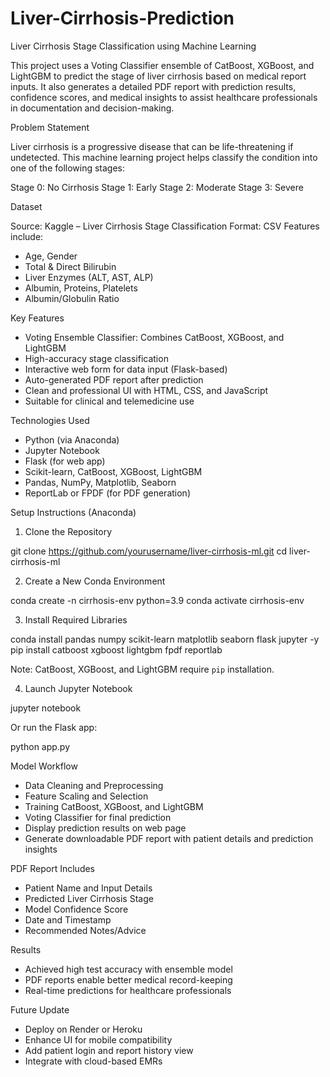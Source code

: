 # Liver-Cirrhosis-Prediction

Liver Cirrhosis Stage Classification using Machine Learning

This project uses a Voting Classifier ensemble of CatBoost, XGBoost, and LightGBM to predict the stage of liver cirrhosis based on medical report inputs. It also generates a detailed PDF report with prediction results, confidence scores, and medical insights to assist healthcare professionals in documentation and decision-making.

Problem Statement

Liver cirrhosis is a progressive disease that can be life-threatening if undetected. This machine learning project helps classify the condition into one of the following stages:

Stage 0: No Cirrhosis
Stage 1: Early
Stage 2: Moderate
Stage 3: Severe

Dataset

Source: Kaggle – Liver Cirrhosis Stage Classification
Format: CSV
Features include:

* Age, Gender
* Total & Direct Bilirubin
* Liver Enzymes (ALT, AST, ALP)
* Albumin, Proteins, Platelets
* Albumin/Globulin Ratio

Key Features

* Voting Ensemble Classifier: Combines CatBoost, XGBoost, and LightGBM
* High-accuracy stage classification
* Interactive web form for data input (Flask-based)
* Auto-generated PDF report after prediction
* Clean and professional UI with HTML, CSS, and JavaScript
* Suitable for clinical and telemedicine use

Technologies Used

* Python (via Anaconda)
* Jupyter Notebook
* Flask (for web app)
* Scikit-learn, CatBoost, XGBoost, LightGBM
* Pandas, NumPy, Matplotlib, Seaborn
* ReportLab or FPDF (for PDF generation)

Setup Instructions (Anaconda)

1. Clone the Repository

git clone https://github.com/yourusername/liver-cirrhosis-ml.git
cd liver-cirrhosis-ml

2. Create a New Conda Environment

conda create -n cirrhosis-env python=3.9
conda activate cirrhosis-env

3. Install Required Libraries

conda install pandas numpy scikit-learn matplotlib seaborn flask jupyter -y
pip install catboost xgboost lightgbm fpdf reportlab

Note: CatBoost, XGBoost, and LightGBM require `pip` installation.

4. Launch Jupyter Notebook

jupyter notebook

Or run the Flask app:

python app.py

Model Workflow

* Data Cleaning and Preprocessing
* Feature Scaling and Selection
* Training CatBoost, XGBoost, and LightGBM
* Voting Classifier for final prediction
* Display prediction results on web page
* Generate downloadable PDF report with patient details and prediction insights

PDF Report Includes

* Patient Name and Input Details
* Predicted Liver Cirrhosis Stage
* Model Confidence Score
* Date and Timestamp
* Recommended Notes/Advice

Results

* Achieved high test accuracy with ensemble model
* PDF reports enable better medical record-keeping
* Real-time predictions for healthcare professionals

Future Update

* Deploy on Render or Heroku
* Enhance UI for mobile compatibility
* Add patient login and report history view
* Integrate with cloud-based EMRs
